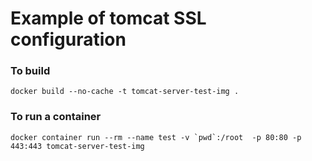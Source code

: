 # Example of tomcat SSL configuration
### To build 
```
docker build --no-cache -t tomcat-server-test-img .
```

### To run a container
```
docker container run --rm --name test -v `pwd`:/root  -p 80:80 -p 443:443 tomcat-server-test-img 
```

